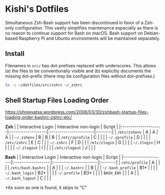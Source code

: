 # Kishi's Dotfiles

Simultaneous Zsh-Bash support has been discontinued in favor of a Zsh-only
configuration. This vastly simplifies maintenance especially as there is no
reason to continue support for Bash on macOS. Bash support on Debian-based
Raspberry Pi and Ubuntu environments will be maintained separately.




## Install
Filenames in `src/` has dot-prefixes replaced with underscores. This allows (a)
the files to be conventionally visible and (b) explicitly documents the missing
dot-prefix (there may be configuration files without dot-prefixes.)

```sh
ln -s ~/dotfiles/src/zshrc ~/_zshrc
```




## Shell Startup Files Loading Order
https://shreevatsa.wordpress.com/2008/03/30/zshbash-startup-files-loading-order-bashrc-zshrc-etc/

**Zsh**
|                     | Interactive Login  | Interactive non-login  | Script  |
|---------------------|:------------------:|:----------------------:|:-------:|
| `/etc/zshenv`       | A                  | A                      | A       |
| `~/.zshenv`         | B                  | B                      | B       |
| `/etc/zprofile`     | C                  |                        |         |
| `~/.zprofile`       | D                  |                        |         |
| `/etc/zshrc`        | E                  | C                      |         |
| `~/.zshrc`          | F                  | D                      |         |
| `/etc/zlogin`       | G                  |                        |         |
| `~/.zlogin`         | H                  |                        |         |
| `~/.zlogout`        | I                  |                        |         |
| `/etc/zlogout`      | J                  |                        |         |

**Bash**
|                     | Interactive Login  | Interactive non-login  | Script  |
|---------------------|:------------------:|:----------------------:|:-------:|
| `/etc/profile`      | A                  |                        |         |
| `/etc/bash.bashrc`  |                    | A                      |         |
| `~/.bashrc`         |                    | B                      |         |
| `~/.bash_profile`   | B1*                |                        |         |
| `~/.bash_login`     | B2*                |                        |         |
| `~/.profile`        | B3*                |                        |         |
| `BASH_ENV`          |                    |                        | A       |
| `~/.bash_logout`    | C                  |                        |         |

*As soon as one is found, it skips to "C"
